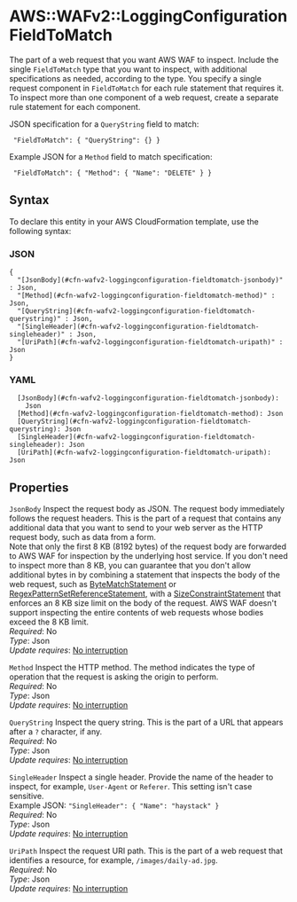 # AWS::WAFv2::LoggingConfiguration FieldToMatch<a name="aws-properties-wafv2-loggingconfiguration-fieldtomatch"></a>

The part of a web request that you want AWS WAF to inspect\. Include the single `FieldToMatch` type that you want to inspect, with additional specifications as needed, according to the type\. You specify a single request component in `FieldToMatch` for each rule statement that requires it\. To inspect more than one component of a web request, create a separate rule statement for each component\.

JSON specification for a `QueryString` field to match: 

 ` "FieldToMatch": { "QueryString": {} }` 

Example JSON for a `Method` field to match specification:

 ` "FieldToMatch": { "Method": { "Name": "DELETE" } }` 

## Syntax<a name="aws-properties-wafv2-loggingconfiguration-fieldtomatch-syntax"></a>

To declare this entity in your AWS CloudFormation template, use the following syntax:

### JSON<a name="aws-properties-wafv2-loggingconfiguration-fieldtomatch-syntax.json"></a>

```
{
  "[JsonBody](#cfn-wafv2-loggingconfiguration-fieldtomatch-jsonbody)" : Json,
  "[Method](#cfn-wafv2-loggingconfiguration-fieldtomatch-method)" : Json,
  "[QueryString](#cfn-wafv2-loggingconfiguration-fieldtomatch-querystring)" : Json,
  "[SingleHeader](#cfn-wafv2-loggingconfiguration-fieldtomatch-singleheader)" : Json,
  "[UriPath](#cfn-wafv2-loggingconfiguration-fieldtomatch-uripath)" : Json
}
```

### YAML<a name="aws-properties-wafv2-loggingconfiguration-fieldtomatch-syntax.yaml"></a>

```
  [JsonBody](#cfn-wafv2-loggingconfiguration-fieldtomatch-jsonbody): 
    Json
  [Method](#cfn-wafv2-loggingconfiguration-fieldtomatch-method): Json
  [QueryString](#cfn-wafv2-loggingconfiguration-fieldtomatch-querystring): Json
  [SingleHeader](#cfn-wafv2-loggingconfiguration-fieldtomatch-singleheader): Json
  [UriPath](#cfn-wafv2-loggingconfiguration-fieldtomatch-uripath): Json
```

## Properties<a name="aws-properties-wafv2-loggingconfiguration-fieldtomatch-properties"></a>

`JsonBody`  <a name="cfn-wafv2-loggingconfiguration-fieldtomatch-jsonbody"></a>
Inspect the request body as JSON\. The request body immediately follows the request headers\. This is the part of a request that contains any additional data that you want to send to your web server as the HTTP request body, such as data from a form\.   
Note that only the first 8 KB \(8192 bytes\) of the request body are forwarded to AWS WAF for inspection by the underlying host service\. If you don't need to inspect more than 8 KB, you can guarantee that you don't allow additional bytes in by combining a statement that inspects the body of the web request, such as [ByteMatchStatement](https://docs.aws.amazon.com/AWSCloudFormation/latest/UserGuide/aws-properties-wafv2-rulegroup-statement.html#cfn-wafv2-rulegroup-statement-bytematchstatement) or [RegexPatternSetReferenceStatement](https://docs.aws.amazon.com/AWSCloudFormation/latest/UserGuide/aws-properties-wafv2-rulegroup-statement.html#cfn-wafv2-rulegroup-statement-regexpatternsetreferencestatement), with a [SizeConstraintStatement](https://docs.aws.amazon.com/AWSCloudFormation/latest/UserGuide/aws-properties-wafv2-rulegroup-statement.html#cfn-wafv2-rulegroup-statement-sizeconstraintstatement) that enforces an 8 KB size limit on the body of the request\. AWS WAF doesn't support inspecting the entire contents of web requests whose bodies exceed the 8 KB limit\.  
*Required*: No  
*Type*: Json  
*Update requires*: [No interruption](https://docs.aws.amazon.com/AWSCloudFormation/latest/UserGuide/using-cfn-updating-stacks-update-behaviors.html#update-no-interrupt)

`Method`  <a name="cfn-wafv2-loggingconfiguration-fieldtomatch-method"></a>
Inspect the HTTP method\. The method indicates the type of operation that the request is asking the origin to perform\.   
*Required*: No  
*Type*: Json  
*Update requires*: [No interruption](https://docs.aws.amazon.com/AWSCloudFormation/latest/UserGuide/using-cfn-updating-stacks-update-behaviors.html#update-no-interrupt)

`QueryString`  <a name="cfn-wafv2-loggingconfiguration-fieldtomatch-querystring"></a>
Inspect the query string\. This is the part of a URL that appears after a `?` character, if any\.  
*Required*: No  
*Type*: Json  
*Update requires*: [No interruption](https://docs.aws.amazon.com/AWSCloudFormation/latest/UserGuide/using-cfn-updating-stacks-update-behaviors.html#update-no-interrupt)

`SingleHeader`  <a name="cfn-wafv2-loggingconfiguration-fieldtomatch-singleheader"></a>
Inspect a single header\. Provide the name of the header to inspect, for example, `User-Agent` or `Referer`\. This setting isn't case sensitive\.  
Example JSON: `"SingleHeader": { "Name": "haystack" }`   
*Required*: No  
*Type*: Json  
*Update requires*: [No interruption](https://docs.aws.amazon.com/AWSCloudFormation/latest/UserGuide/using-cfn-updating-stacks-update-behaviors.html#update-no-interrupt)

`UriPath`  <a name="cfn-wafv2-loggingconfiguration-fieldtomatch-uripath"></a>
Inspect the request URI path\. This is the part of a web request that identifies a resource, for example, `/images/daily-ad.jpg`\.  
*Required*: No  
*Type*: Json  
*Update requires*: [No interruption](https://docs.aws.amazon.com/AWSCloudFormation/latest/UserGuide/using-cfn-updating-stacks-update-behaviors.html#update-no-interrupt)